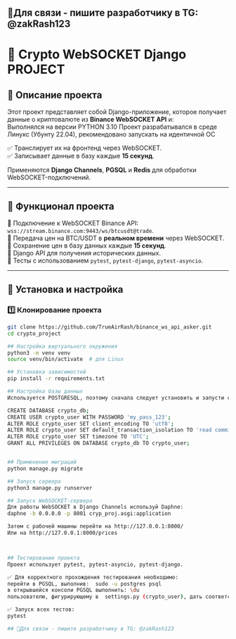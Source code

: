 ## 👋Для связи - пишите разработчику в TG: @zakRash123

# 🚀 Crypto WebSOCKET Django PROJECT

## 📖 Описание проекта

Этот проект представляет собой Django-приложение, которое получает данные о криптовалюте из **Binance WebSOCKET API** и:  
Выполнялся на версии PYTHON 3.10
Проект разрабатывался в среде Линукс (Убунту 22.04), рекомендовано  запускать на идентичной ОС

✅ Транслирует их на фронтенд через WebSOCKET.  
✅ Записывает данные в базу каждые **15 секунд**.  

Применяются **Django Channels**, **PGSQL** и **Redis** для обработки WebSOCKET-подключений.

---

## 🎯 Функционал проекта

🔹 Подключение к WebSOCKET Binance API: `wss://stream.binance.com:9443/ws/btcusdt@trade`.  
🔹 Передача цен на BTC/USDT в **реальном времени** через WebSOCKET.  
🔹 Сохранение цен в базу данных каждые **15 секунд**.  
🔹 Django API для получения исторических данных.  
🔹 Тесты с использованием `pytest`, `pytest-django`, `pytest-asyncio`.  

---

## 📌 Установка и настройка

### 1️⃣ Клонирование проекта
```bash
git clone https://github.com/TrueAirRash/binance_ws_api_asker.git
cd crypto_project

## Настройка виртуального окружения
python3 -m venv venv
source venv/bin/activate  # для Linux

## Установка зависимостей
pip install -r requirements.txt

## Настройка базы данных
Используется POSTGRESQL, поэтому сначала следует установить и запусти сервер. Затем сделать базу данных:

CREATE DATABASE crypto_db;
CREATE USER crypto_user WITH PASSWORD 'my_pass_123';
ALTER ROLE crypto_user SET client_encoding TO 'utf8';
ALTER ROLE crypto_user SET default_transaction_isolation TO 'read committed';
ALTER ROLE crypto_user SET timezone TO 'UTC';
GRANT ALL PRIVILEGES ON DATABASE crypto_db TO crypto_user;


## Применение миграций
python manage.py migrate

## Запуск сервера
python3 manage.py runserver

## Запуск WebSOCKET-сервера
Для работы WebSOCKET в Django Channels используй Daphne:
daphne -b 0.0.0.0 -p 8001 cryp_proj.asgi:application

Затем с рабочей машины перейти на http://127.0.0.1:8000/
Или на http://127.0.0.1:8000/prices



## Тестирование проекта
Проект использует pytest, pytest-asyncio, pytest-django.

✅ Для корректного прохождения тестирования необходимо:
перейти в PGSQL, выполнив:  sudo -u postgres psql
в открывшейся консоли PGSQL выполнить: \du
пользователю, фигурирующему в  settings.py (crypto_user), дать соответствующие права: ALTER USER crypto_user CREATEDB;

✅ Запуск всех тестов:
pytest

## 👋Для связи - пишите разработчику в TG: @zakRash123


